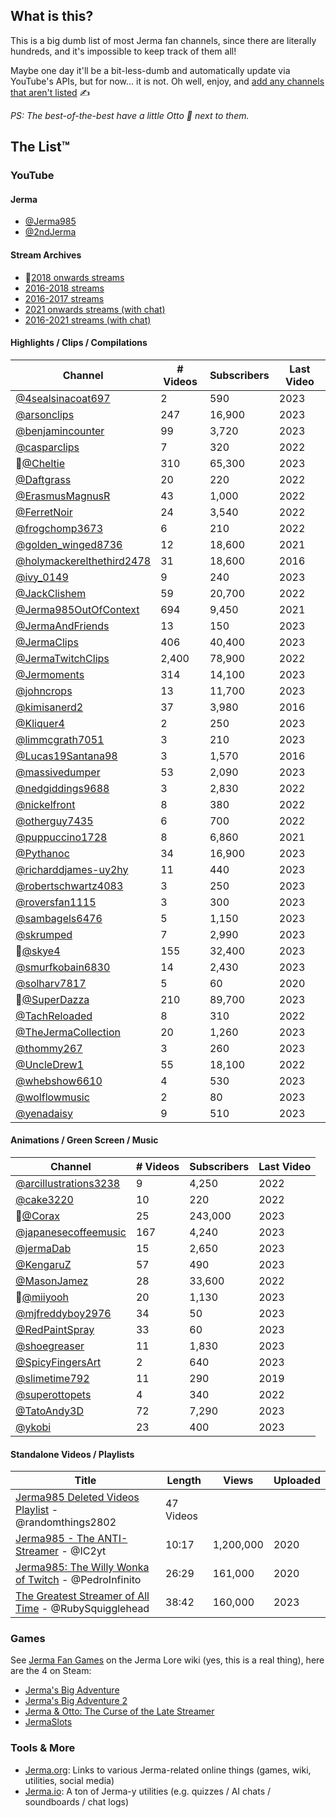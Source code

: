 ## What is this?

This is a big dumb list of most Jerma fan channels, since there are literally hundreds, and it's impossible to keep track of them all!

Maybe one day it'll be a bit-less-dumb and automatically update via YouTube's APIs, but for now... it is not. Oh well, enjoy, and [add any channels that aren't listed](https://github.com/JakeSteam/Jerma/) ✍️

*PS: The best-of-the-best have a little Otto 🐶 next to them.*

## The List™️

### YouTube

#### Jerma

* [@Jerma985](https://www.youtube.com/@Jerma985)
* [@2ndJerma](https://www.youtube.com/@2ndJerma)

#### Stream Archives 

* 🐶[2018 onwards streams](https://www.youtube.com/@JermaStreamArchive)
* [2016-2018 streams](https://www.youtube.com/@SterJermaStreamArchive/)
* [2016-2017 streams](https://www.youtube.com/channel/UCjyrSUk-1AGjALTcWneRaeA)
* [2021 onwards streams (with chat)](https://www.youtube.com/@JermaStreamArchiveWithChat)
* [2016-2021 streams (with chat)](https://www.youtube.com/@oldjermastreamarchivewithc4062/)

#### Highlights / Clips / Compilations

| Channel | # Videos | Subscribers | Last Video |
| --- | --- | --- | --- |
| [@4sealsinacoat697](https://www.youtube.com/@4sealsinacoat697) | 2 | 590 | 2023 |
| [@arsonclips](https://www.youtube.com/@arsonclips) | 247 | 16,900 | 2023 |
| [@benjamincounter](https://www.youtube.com/@benjamincounter) | 99 | 3,720 | 2023 |
| [@casparclips](https://www.youtube.com/@casperclips) | 7 | 320 | 2022 |
| 🐶[@Cheltie](https://www.youtube.com/@Cheltie) | 310 | 65,300 | 2023 |
| [@Daftgrass](https://www.youtube.com/@Daftgrass/) | 20 | 220 | 2022 |
| [@ErasmusMagnusR](https://www.youtube.com/@ErasmusMagnusR) | 43 | 1,000 | 2022 | 
| [@FerretNoir](https://www.youtube.com/@FerretNoir) | 24 | 3,540 | 2022 |
| [@frogchomp3673](https://www.youtube.com/@frogchomp3673) | 6 | 210 | 2022 |
| [@golden_winged8736](https://www.youtube.com/@golden_winged8736/) | 12 | 18,600 | 2021 |
| [@holymackerelthethird2478](https://www.youtube.com/@holymackerelthethird2478) | 31 | 18,600 | 2016 |
| [@ivy_0149](https://www.youtube.com/@ivy_0149) | 9 | 240 | 2023 |
| [@JackClishem](https://www.youtube.com/@JackClishem) | 59 | 20,700 | 2022 |
| [@Jerma985OutOfContext](https://www.youtube.com/@Jerma985OutOfContext) | 694 | 9,450 | 2021 |
| [@JermaAndFriends](https://www.youtube.com/@JermaAndFriends) | 13 | 150 | 2023 |
| [@JermaClips](https://www.youtube.com/@JermaClips) | 406 | 40,400 | 2023 |
| [@JermaTwitchClips](https://www.youtube.com/@JermaTwitchClips) | 2,400 | 78,900 | 2022 |
| [@Jermoments](https://www.youtube.com/@Jermoments/) | 314 | 14,100 | 2023 |
| [@johncrops](https://www.youtube.com/@johncrops) | 13 | 11,700 | 2023 |
| [@kimisanerd2](https://www.youtube.com/channel/UC39uYUsR3v5hkt-s_jocgzA/) | 37 | 3,980 | 2016 |
| [@Kliquer4](https://www.youtube.com/@Kliquer4/) | 2 | 250 | 2023 |
| [@limmcgrath7051](https://www.youtube.com/@liammcgrath7051) | 3 | 210 | 2023 |
| [@Lucas19Santana98](https://www.youtube.com/@Lucas19Santana98) | 3 | 1,570 | 2016 |
| [@massivedumper](https://www.youtube.com/@massivedumper/) | 53 | 2,090 | 2023 | 
| [@nedgiddings9688](https://www.youtube.com/@nedgiddings9688) | 3 | 2,830 | 2022 |
| [@nickelfront](https://www.youtube.com/@nickelfront/) | 8 | 380 | 2022 |
| [@otherguy7435](https://www.youtube.com/@otherguy7435) | 6 | 700 | 2022 |
| [@puppuccino1728](https://www.youtube.com/@puppuccino1728) | 8 | 6,860 | 2021 |
| [@Pythanoc](https://www.youtube.com/@Pythanoc) | 34 | 16,900 | 2023 |
| [@richarddjames-uy2hy](https://www.youtube.com/@richarddjames-uy2hy) | 11 | 440 | 2023 |
| [@robertschwartz4083](https://www.youtube.com/@robertschwartz4083) | 3 | 250 | 2023 |
| [@roversfan1115](https://www.youtube.com/@roversfan1115/) | 3 | 300 | 2023 |
| [@sambagels6476](https://www.youtube.com/@sambagels6476) | 5 | 1,150 | 2023 |
| [@skrumped](https://www.youtube.com/@skrumped) | 7 | 2,990 | 2023 |
| 🐶[@skye4](https://www.youtube.com/@skye4) | 155 | 32,400 | 2023
| [@smurfkobain6830](https://www.youtube.com/@smurfkobain6830) | 14 | 2,430 | 2023 |
| [@solharv7817](https://www.youtube.com/@solharv7817) | 5 | 60 | 2020 |
| 🐶[@SuperDazza](https://www.youtube.com/@SuperDazza/) | 210 | 89,700 | 2023 |
| [@TachReloaded](https://www.youtube.com/@TachReloaded) | 8 | 310 | 2022 |
| [@TheJermaCollection](https://www.youtube.com/@TheJermaCollection) | 20 | 1,260 | 2023 |
| [@thommy267](https://www.youtube.com/@thommy267/) | 3 | 260 | 2023 |
| [@UncleDrew1](https://www.youtube.com/@UncleDrew1) | 55 | 18,100 | 2022 |
| [@whebshow6610](https://www.youtube.com/@whebshow6610) | 4 | 530 | 2023 |
| [@wolflowmusic](https://www.youtube.com/@wolflowmusic) | 2 | 80 | 2023 |
| [@yenadaisy](https://www.youtube.com/@yenadaisy) | 9 | 510 | 2023 |

#### Animations / Green Screen / Music

| Channel | # Videos | Subscribers | Last Video |
| --- | --- | --- | --- |
| [@arcillustrations3238](https://www.youtube.com/@arcillustrations3238) | 9 | 4,250 | 2022 |
| [@cake3220](https://www.youtube.com/@cake3220/) | 10 | 220 | 2022 |
| 🐶[@Corax](https://www.youtube.com/@Corax) | 25 | 243,000 | 2023 |
| [@japanesecoffeemusic](https://www.youtube.com/@japanesecoffeemusic) | 167 | 4,240 | 2023 |
| [@jermaDab](https://www.youtube.com/@jermaDab) | 15 | 2,650 | 2023 |
| [@KengaruZ](https://www.youtube.com/@KengaruZ) | 57 | 490 | 2023 |
| [@MasonJamez](https://www.youtube.com/@MasonJamez) | 28 | 33,600 | 2022 |
| 🐶[@miiyooh](https://www.youtube.com/@miiyooh) | 20 | 1,130 | 2023 |
| [@mjfreddyboy2976](https://www.youtube.com/@mjfreddyboy2976) | 34 | 50 | 2023 |
| [@RedPaintSpray](https://www.youtube.com/@RedPaintSpray) | 33 | 60 | 2023 |
| [@shoegreaser](https://www.youtube.com/@shoegreaser) | 11 | 1,830 | 2023 |
| [@SpicyFingersArt](https://www.youtube.com/@SpicyFingersArt) | 2 | 640 | 2023 |
| [@slimetime792](https://www.youtube.com/@slimetime792) | 11 | 290 | 2019 |
| [@superottopets](https://www.youtube.com/@superottopets) | 4 | 340 | 2022 |
| [@TatoAndy3D](https://www.youtube.com/@TatoAndy3D) | 72 | 7,290 | 2023 |
| [@ykobi](https://www.youtube.com/@ykobi) | 23 | 400 | 2023 |

#### Standalone Videos / Playlists

| Title | Length | Views | Uploaded |
| --- | --- | --- | --- |
| [Jerma985 Deleted Videos Playlist](https://www.youtube.com/playlist?list=PL9haG0G7kUOiKVQ-Iw7LO7fgQUG3xx2L9) - @randomthings2802 | 47 Videos | | |
| [Jerma985 - The ANTI-Streamer](https://www.youtube.com/watch?v=v80fUUqmOgE) - @IC2yt | 10:17 | 1,200,000 | 2020 |
| [Jerma985: The Willy Wonka of Twitch](https://www.youtube.com/watch?v=yfUs1H4WptI) - @PedroInfinito | 26:29 | 161,000 | 2020 |
| [The Greatest Streamer of All Time](https://www.youtube.com/watch?v=LLb0lwvM6mE) - @RubySquigglehead | 38:42 | 160,000 | 2023 |

### Games

See [Jerma Fan Games](https://jerma-lore.fandom.com/wiki/Jerma_Fan_Games) on the Jerma Lore wiki (yes, this is a real thing), here are the 4 on Steam:

* [Jerma's Big Adventure](https://store.steampowered.com/app/1722570/Jermas_Big_Adventure/)
* [Jerma's Big Adventure 2](https://store.steampowered.com/app/2227100/Jermas_Big_Adventure_2/)
* [Jerma & Otto: The Curse of the Late Streamer](https://store.steampowered.com/app/1669490/Jerma__Otto_The_Curse_of_the_Late_Streamer/)
* [JermaSlots](https://store.steampowered.com/app/1032520/JermaSlots/)


### Tools & More

* [Jerma.org](https://www.jerma.org/): Links to various Jerma-related online things (games, wiki, utilities, social media)
* [Jerma.io](https://jerma.io): A ton of Jerma-y utilities (e.g. quizzes / AI chats / soundboards / chat logs)